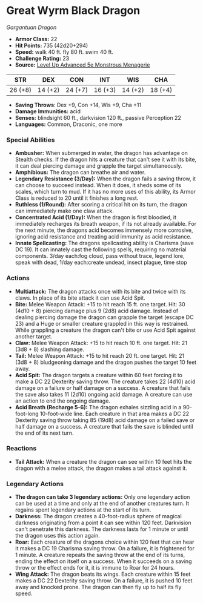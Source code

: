# Great Wyrm Black Dragon

*Gargantuan* *Dragon*

- **Armor Class:** 22
- **Hit Points:** 735 (42d20+294)
- **Speed:** walk 40 ft. fly 80 ft. swim 40 ft.
- **Challenge Rating:** 23
- **Source:** [Level Up Advanced 5e Monstrous Menagerie](https://www.levelup5e.com)

| STR | DEX | CON | INT | WIS | CHA |
| --- | --- | --- | --- | --- | --- |
| 26 (+8) | 14 (+2) | 24 (+7) | 16 (+3) | 14 (+2) | 18 (+4) |

- **Saving Throws**: Dex +9, Con +14, Wis +9, Cha +11
- **Damage Immunities:** acid
- **Senses:** blindsight 60 ft., darkvision 120 ft., passive Perception 22
- **Languages:** Common, Draconic, one more
### Special Abilities
- **Ambusher:** When submerged in water, the dragon has advantage on Stealth checks. If the dragon hits a creature that can't see it with its bite, it can deal piercing damage and grapple the target simultaneously.
- **Amphibious:** The dragon can breathe air and water.
- **Legendary Resistance (3/Day):** When the dragon fails a saving throw, it can choose to succeed instead. When it does, it sheds some of its scales, which turn to mud. If it has no more uses of this ability, its Armor Class is reduced to 20 until it finishes a long rest.
- **Ruthless (1/Round):** After scoring a critical hit on its turn, the dragon can immediately make one claw attack.
- **Concentrated Acid (1/Day):** When the dragon is first bloodied, it immediately recharges its breath weapon, if its not already available. For the next minute, the dragons acid becomes immensely more corrosive, ignoring acid resistance and treating acid immunity as acid resistance.
- **Innate Spellcasting:** The dragons spellcasting ability is Charisma (save DC 19). It can innately cast the following spells, requiring no material components. 3/day each:fog cloud, pass without trace, legend lore, speak with dead,  1/day each:create undead, insect plague, time stop
### Actions
- **Multiattack:** The dragon attacks once with its bite and twice with its claws. In place of its bite attack  it can use Acid Spit.
- **Bite:** Melee Weapon Attack: +15 to hit  reach 15 ft.  one target. Hit: 30 (4d10 + 8) piercing damage plus 9 (2d8) acid damage. Instead of dealing piercing damage  the dragon can grapple the target (escape DC 23)  and a Huge or smaller creature grappled in this way is restrained. While grappling a creature  the dragon can't bite or use Acid Spit against another target.
- **Claw:** Melee Weapon Attack: +15 to hit  reach 10 ft.  one target. Hit: 21 (3d8 + 8) slashing damage.
- **Tail:** Melee Weapon Attack: +15 to hit  reach 20 ft.  one target. Hit: 21 (3d8 + 8) bludgeoning damage  and the dragon pushes the target 10 feet away.
- **Acid Spit:** The dragon targets a creature within 60 feet  forcing it to make a DC 22 Dexterity saving throw. The creature takes 22 (4d10) acid damage on a failure or half damage on a success. A creature that fails the save also takes 11 (2d10) ongoing acid damage. A creature can use an action to end the ongoing damage.
- **Acid Breath (Recharge 5-6):** The dragon exhales sizzling acid in a 90-foot-long  10-foot-wide line. Each creature in that area makes a DC 22 Dexterity saving throw  taking 85 (19d8) acid damage on a failed save or half damage on a success. A creature that fails the save is blinded until the end of its next turn.
### Reactions
- **Tail Attack:** When a creature the dragon can see within 10 feet hits the dragon with a melee attack, the dragon makes a tail attack against it.


### Legendary Actions
- **The dragon can take 3 legendary actions:** Only one legendary action can be used at a time and only at the end of another creatures turn. It regains spent legendary actions at the start of its turn.
- **Darkness:** The dragon creates a 40-foot-radius sphere of magical darkness originating from a point it can see within 120 feet. Darkvision can't penetrate this darkness. The darkness lasts for 1 minute or until the dragon uses this action again.
- **Roar:** Each creature of the dragons choice within 120 feet that can hear it makes a DC 19 Charisma saving throw. On a failure, it is frightened for 1 minute. A creature repeats the saving throw at the end of its turns, ending the effect on itself on a success. When it succeeds on a saving throw or the effect ends for it, it is immune to Roar for 24 hours.
- **Wing Attack:** The dragon beats its wings. Each creature within 15 feet makes a DC 22 Dexterity saving throw. On a failure, it is pushed 10 feet away and knocked prone. The dragon can then fly up to half its fly speed.

